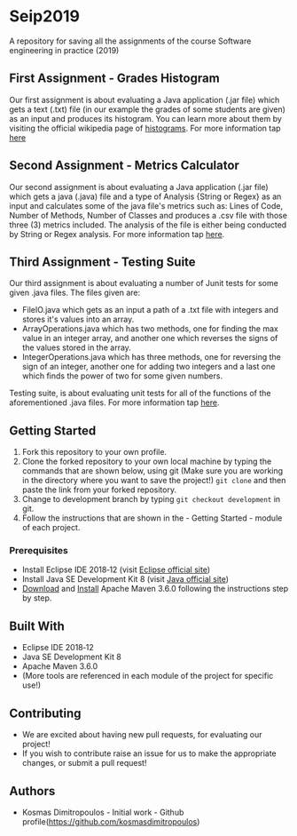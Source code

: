 
# Seip2019
A repository for saving all the assignments of the course Software engineering in practice (2019)

## First Assignment - Grades Histogram
Our first assignment is about evaluating a Java application (.jar file) which gets a text (.txt) file (in our example the grades of some students are given) as an input and produces its histogram. You can learn more about them by visiting the official wikipedia page of [histograms](https://en.wikipedia.org/wiki/Histogram). For more information tap [here](https://github.com/kosmasdimitropoulos/Seip2019/tree/master/seip2019/gradeshistogram)

## Second Assignment - Metrics Calculator
Our second assignment is about evaluating a Java application (.jar file) which gets a java (.java) file and a type of Analysis {String or Regex} as an input and calculates some of the java file's metrics such as: Lines of Code, Number of Methods, Number of Classes and produces a .csv file with those three (3) metrics included. The analysis of the file is either being conducted by String or Regex analysis. For more information tap [here](https://github.com/kosmasdimitropoulos/Seip2019/tree/development/seip2019/metricsCalculator).

## Third Assignment - Testing Suite
Our third assignment is about evaluating a number of Junit tests for some given .java files. The files given are:

* FileIO.java which gets as an input a path of a .txt file with integers and stores it's values into an array.
* ArrayOperations.java which has two methods, one for finding the max value in an integer array, and another one which reverses the signs of the values stored in the array.
* IntegerOperations.java which has three methods, one for reversing the sign of an integer, another one for adding two integers and a last one which finds the power of two for some given numbers.

Testing suite, is about evaluating unit tests for all of the functions of the aforementioned .java files. For more information tap [here](https://github.com/kosmasdimitropoulos/Seip2019/tree/development/seip2019/testingSuite).

## Getting Started
1. Fork this repository to your own profile.
2. Clone the forked repository to your own local machine by typing the commands that are shown below, using git (Make sure you are working in the directory where you want to save the project!) `git clone` and then paste the link from your forked repository.
3. Change to development branch by typing `git checkout development` in git.
4. Follow the instructions that are shown in the - Getting Started - module of each project.

### Prerequisites
* Install Eclipse IDE 2018‑12 (visit [Eclipse official site](https://www.eclipse.org/downloads/))
* Install Java SE Development Kit 8 (visit [Java official site](https://www.oracle.com/technetwork/java/javase/downloads/jdk8-downloads-2133151.html))
* [Download](https://maven.apache.org/download.cgi) and [Install](https://maven.apache.org/install.html) Apache Maven 3.6.0 following the instructions step by step.

## Built With
* Eclipse IDE 2018‑12
* Java SE Development Kit 8
* Apache Maven 3.6.0
* (More tools are referenced in each module of the project for specific use!)

## Contributing
* We are excited about having new pull requests, for evaluating our project!
* If you wish to contribute raise an issue for us to make the appropriate changes, or submit a pull request!

## Authors
* Kosmas Dimitropoulos - Initial work - Github profile(https://github.com/kosmasdimitropoulos)
